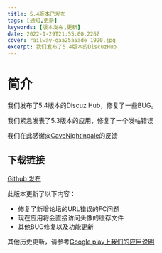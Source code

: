 ```yaml
---
title: 5.4版本已发布
tags: [通知,更新]
keywords: [版本发布,更新]
date: 2022-1-29T21:55:00.226Z
cover: railway-gaa25a5ade_1920.jpg
excerpt: 我们发布了5.4版本的DiscuzHub
---
```


# 简介

我们发布了5.4版本的Discuz Hub，修复了一些BUG。

我们紧急发表了5.3版本的应用，修复了一个发帖错误

我们在此感谢[@CaveNightingale](https://github.com/CaveNightingale)的反馈


## 下载链接

[Github 发布](https://github.com/kidozh/DiscuzHub/releases/download/v5.4/app-release.apk)



此版本更新了以下内容：

+ 修复了新增论坛的URL错误的FC问题
+ 现在应用将会直接访问头像的缓存文件
+ 其他BUG修复以及功能更新


其他历史更新，请参考[Google play上我们的应用说明](https://play.google.com/store/apps/details?id=com.kidozh.discuzhub)

